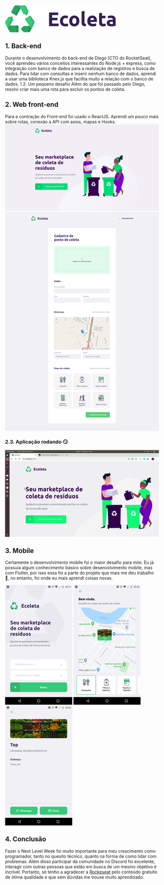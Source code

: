 ![Ecoleta](./assets/logo.svg)
## 1. Back-end
Durante o desenvolvimento do back-end de Diego (CTO do RocketSeat), você aprendeu vários conceitos interessantes do Node.js + express, como integração com banco de dados para a realização de registros e busca de dados. Para lidar com consultas e inserir nenhum banco de dados, aprendi a usar uma biblioteca Knex.js que facilita muito a relação com o banco de dados.
1.2. Um pequeno desafio
Além do que foi passado pelo Diego, resolvi criar mais uma rota para excluir os pontos de coleta.
## 2. Web front-end
Para a contração do Front-end foi usado o ReactJS. Aprendi um pouco mais sobre rotas, conexão a API com axios, mapas e Hooks.
![Home Web](./assets/home-web.png)
![Create Point](./assets/create-point.png)
### 2.3. Aplicação rodando :smirk: 
![Web front-end](./assets/front-end-web.gif)
## 3. Mobile
Certamente o desenvolvimento mobile foi o maior desafio para mim. Eu já possuia algum conhecimento básico sobre desenvolvimento mobile, mas com Flutter, por isso essa foi a parte do projeto que mais me deu trabalho :grimacing:, no entanto, foi onde eu mais aprendi coisas novas. 

![Home Mobile](./assets/home-app.png) 
![Points](./assets/points-mobile.png) 
![Details](./assets/details-mobile.png)
## 4. Conclusão
Fazer o Next Level Week foi muito importante para meu crescimento como programador, tanto no quesito técnico, quanto na forma de como lidar com problemas. Além disso participar da comunidade no Discord foi excelente, interagir com outras pessoas que estão em busca de um mesmo objetivo é incrível. Portanto, só tenho a agradecer a [Rockeseat](https://rocketseat.com.br/) pelo conteúdo gratuito de ótima qualidade e que sem dúvidas me trouxe muito aprendizado.

